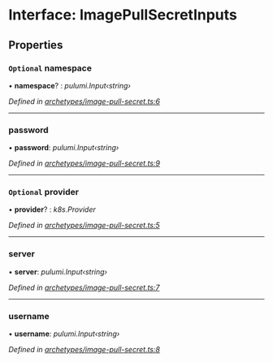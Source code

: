 
# Interface: ImagePullSecretInputs

## Properties

### `Optional` namespace

• **namespace**? : *pulumi.Input‹string›*

*Defined in [archetypes/image-pull-secret.ts:6](https://github.com/Place1/kloudlib/blob/27a9d16/packages/archetypes/image-pull-secret.ts#L6)*

___

###  password

• **password**: *pulumi.Input‹string›*

*Defined in [archetypes/image-pull-secret.ts:9](https://github.com/Place1/kloudlib/blob/27a9d16/packages/archetypes/image-pull-secret.ts#L9)*

___

### `Optional` provider

• **provider**? : *k8s.Provider*

*Defined in [archetypes/image-pull-secret.ts:5](https://github.com/Place1/kloudlib/blob/27a9d16/packages/archetypes/image-pull-secret.ts#L5)*

___

###  server

• **server**: *pulumi.Input‹string›*

*Defined in [archetypes/image-pull-secret.ts:7](https://github.com/Place1/kloudlib/blob/27a9d16/packages/archetypes/image-pull-secret.ts#L7)*

___

###  username

• **username**: *pulumi.Input‹string›*

*Defined in [archetypes/image-pull-secret.ts:8](https://github.com/Place1/kloudlib/blob/27a9d16/packages/archetypes/image-pull-secret.ts#L8)*

